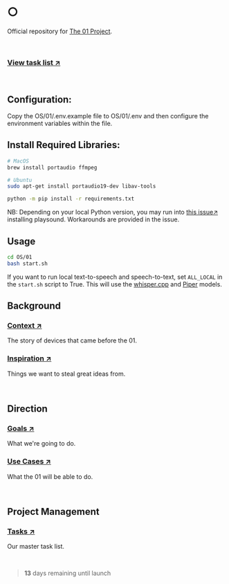 # ○

Official repository for [The 01 Project](https://twitter.com/hellokillian/status/1745875973583896950).

<br>

### [View task list ↗](https://github.com/KillianLucas/01/blob/main/TASKS.md)

<br>

## Configuration:

Copy the OS/01/.env.example file to OS/01/.env and then configure the environment variables within the file.

## Install Required Libraries:

```bash
# MacOS
brew install portaudio ffmpeg

# Ubuntu
sudo apt-get install portaudio19-dev libav-tools
```

```bash
python -m pip install -r requirements.txt
```
NB: Depending on your local Python version, you may run into [this issue↗](https://github.com/TaylorSMarks/playsound/issues/150) installing playsound. Workarounds are provided in the issue.

## Usage

```bash
cd OS/01
bash start.sh
```

If you want to run local text-to-speech and speech-to-text, set `ALL_LOCAL` in the `start.sh` script to True. This will use the [whisper.cpp](https://github.com/ggerganov/whisper.cpp) and [Piper](https://github.com/rhasspy/piper) models.
<br>

## Background

### [Context ↗](https://github.com/KillianLucas/01/blob/main/CONTEXT.md)

The story of devices that came before the 01.

### [Inspiration ↗](https://github.com/KillianLucas/01/tree/main/INSPIRATION.md)

Things we want to steal great ideas from.

<br>

## Direction

### [Goals ↗](https://github.com/KillianLucas/01/blob/main/GOALS.md)

What we're going to do.

### [Use Cases ↗](https://github.com/KillianLucas/01/blob/main/USE_CASES.md)

What the 01 will be able to do.

<br>

## Project Management

### [Tasks ↗](https://github.com/KillianLucas/01/blob/main/TASKS.md)

Our master task list.

<br>

> **13** days remaining until launch

